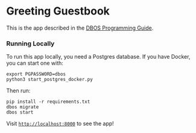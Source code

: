 # Greeting Guestbook

This is the app described in the [DBOS Programming Guide](https://docs.dbos.dev/getting-started/quickstart-programming-python).

### Running Locally

To run this app locally, you need a Postgres database.
If you have Docker, you can start one with:

```shell
export PGPASSWORD=dbos
python3 start_postgres_docker.py
```

Then run:

```shell
pip install -r requirements.txt
dbos migrate
dbos start
```

Visit [`http://localhost:8000`](http://localhost:8000) to see the app!